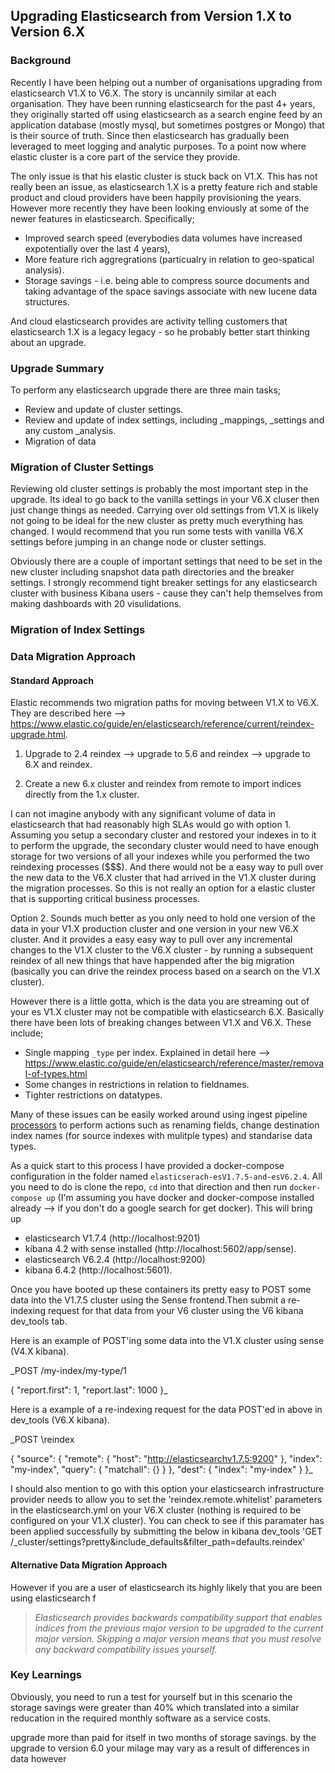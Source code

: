 ## Upgrading Elasticsearch from Version 1.X to Version 6.X

### Background
Recently I have been helping out a number of organisations upgrading from elasticsearch V1.X to V6.X. The story is uncannily similar at each organisation. They have been running elasticsearch for the past 4+ years, they originally started off using elasticsearch as a search engine feed by an application database (mostly mysql, but sometimes postgres or Mongo) that is their source of truth. Since then elasticsearch has gradually been leveraged to meet logging and analytic purposes. To a point now where elastic cluster is a core part of the service they provide.  

The only issue is that his elastic cluster is stuck back on V1.X. This has not really been an issue, as elasticsearch 1.X is a pretty feature rich and stable product and cloud providers have been happily provisioning the years. However more recently they have been looking enviously at some of the newer features in elasticsearch. Specifically;
- Improved search speed (everybodies data volumes have increased expotentially over the last 4 years), 
- More feature rich aggregrations (particualry in relation to geo-spatical analysis). 
- Storage savings - i.e. being able to compress source documents and taking advantage of the space savings associate with new lucene data structures.

And cloud elasticsearch provides are activity telling customers that elasticsearch 1.X is a legacy  legacy - so he probably better start thinking about an upgrade.  

### Upgrade Summary

To perform any elasticsearch upgrade there are three main tasks;
- Review and update of cluster settings. 
- Review and update of index settings, including \_mappings, \_settings and any custom \_analysis.
- Migration of data

### Migration of Cluster Settings

Reviewing old cluster settings is probably the most important step in the upgrade. Its ideal to go back to the vanilla settings in your V6.X cluser then just change things as needed. Carrying over old settings from V1.X is likely not going to be ideal for the new cluster as pretty much everything has changed. I would recommend that you run some tests with vanilla V6.X settings before jumping in an change node or cluster settings.

Obviously there are a couple of important settings that need to be set in the new cluster including snapshot data path directories and the breaker settings. I strongly recommend tight breaker settings for any elasticsearch cluster with business Kibana users - cause they can't help themselves from making dashboards with 20 visulidations. 

### Migration of Index Settings



### Data Migration Approach

#### Standard Approach
Elastic recommends two migration paths for moving between V1.X to V6.X. They are described here --> https://www.elastic.co/guide/en/elasticsearch/reference/current/reindex-upgrade.html.

1. Upgrade to 2.4 reindex --> upgrade to 5.6 and reindex --> upgrade to 6.X and reindex. 

2. Create a new 6.x cluster and reindex from remote to import indices directly from the 1.x cluster.

I can not imagine anybody with any significant volume of data in elasticsearch that had reasonably high SLAs would go with option 1. Assuming you setup a secondary cluster and restored your indexes in to it to perform the upgrade, the secondary cluster would need to have enough storage for two versions of all your indexes while you performed the two reindexing processes ($$$). And there would not be a easy way to pull over the new data to the V6.X cluster that had arrived in the V1.X cluster during the migration processes. So this is not really an option for a elastic cluster that is supporting critical business processes. 

Option 2. Sounds much better as you only need to hold one version of the data in your V1.X production cluster and one version in your new V6.X cluster. And it provides a easy easy way to pull over any incremental changes to the V1.X cluster to the V6.X cluster - by running a subsequent reindex of all new things that have happended after the big migration (basically you can drive the reindex process based on a search on the V1.X cluster). 

However there is a little gotta, which is the data you are streaming out of your es V1.X cluster may not be compatible with elasticsearch 6.X. Basically there have been lots of breaking changes between V1.X and V6.X. These include;
- Single mapping `_type` per index. Explained in detail here -->  https://www.elastic.co/guide/en/elasticsearch/reference/master/removal-of-types.html
- Some changes in restrictions in relation to fieldnames. 
- Tighter restrictions on datatypes. 

Many of these issues can be easily worked around using ingest pipeline [processors](https://www.elastic.co/guide/en/elasticsearch/reference/master/ingest-processors.html) to perform actions such as renaming fields, change destination index names (for source indexes with mulitple types) and standarise data types. 

As a quick start to this process I have provided a docker-compose configuration in the folder named `elasticserach-esV1.7.5-and-esV6.2.4`. All you need to do is clone the repo, `cd` into that direction and then run `docker-compose up` (I'm assuming you have docker and docker-compose installed already --> if you don't do a google search for get docker). This will bring up 
- elasticsearch V1.7.4 (http://localhost:9201)
- kibana 4.2 with sense installed (http://localhost:5602/app/sense). 
- elasticsearch V6.2.4 (http://localhost:9200)
- kibana 6.4.2 (http://localhost:5601). 

Once you have booted up these containers its pretty easy to POST some data into the V1.7.5 cluster using the Sense frontend.Then submit a re-indexing request for that data from your V6 cluster using the V6 kibana dev_tools tab. 

Here is an example of POST'ing some data into the V1.X cluster using sense (V4.X kibana). 

_POST /my-index/my-type/1

{
  "report.first": 1,
  "report.last": 1000
}_

Here is a example of a re-indexing request for the data POST'ed in above in dev_tools (V6.X kibana).  


_POST \reindex

{
  "source": {
    "remote": {
      "host": "http://elasticsearchv1.7.5:9200"
    },
    "index": "my-index",
    "query": {
      "matchall": {}
    }
  },
  "dest": {
    "index": "my-index"
  }
}_


I should also mention to go with this option your elasticsearch infrastructure provider needs to allow you to set the 'reindex.remote.whitelist' parameters in the elasticsearch.yml on your V6.X cluster (nothing is required to be configured on your V1.X cluster). You can check to see if this paramater has been applied successfully by submitting the below in kibana dev_tools 'GET /_cluster/settings?pretty&include_defaults&filter_path=defaults.reindex'

#### Alternative Data Migration Approach

However if you are a user of elasticsearch its highly likely that you are  been using elasticsearch f

> _Elasticsearch provides backwards compatibility support that enables indices from the previous major version to be upgraded to the current major version. Skipping a major version means that you must resolve any backward compatibility issues yourself._


### Key Learnings

Obviously, you need to run a test for yourself but in this scenario the storage savings were greater than 40% which translated into a similar reducation in the required monthly software as a service costs. 

upgrade more than paid for itself in two months of storage savings. 
by the upgrade to version 6.0 your milage may vary as a result of differences in data however
